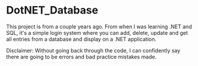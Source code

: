# DotNET_Database
 
This project is from a couple years ago. 
From when I was learning .NET and SQL, it's a simple login system where you can add, delete, update and get all entries from a database and display on a .NET application.

Disclaimer: Without going back through the code, I can confidently say there are going to be errors and bad practice mistakes made.
